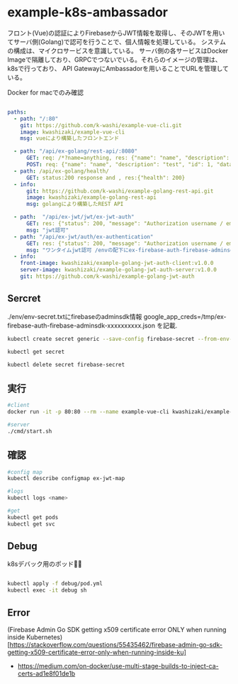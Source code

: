 # example-k8s-ambassador

フロント(Vue)の認証によりFirebaseからJWT情報を取得し、そのJWTを用いてサーバ側(Golang)で認可を行うことで、個人情報を処理している。
システムの構成は、マイクロサービスを意識している。
サーバ側の各サービスはDocker Imageで隔離しており、GRPCでつないでいる。それらのイメージの管理は、k8sで行っており、 API GatewayにAmbassadorを用いることでURLを管理している。

Docker for macでのみ確認

```yaml

paths:
  - path: "/:80"
    git: https://github.com/k-washi/example-vue-cli.git
    image: kwashizaki/example-vue-cli
    msg: vueにより構築したフロントエンド

  - path: "/api/ex-golang/rest-api/:8080"
      GET: req: /*?name=anything, res: {"name": "name", "description": "test", "datas": [{post-data-1}, {post-data-2}] }
      POST: req: {"name": "name", "description": "test", "id": 1, "data": "test1" }}, res: {"name": "name", "message": "create info and store database"}
  - path: /api/ex-golang/health/
      GET: status:200 response and , res:{"health": 200}
  - info:
      git: https://github.com/k-washi/example-golang-rest-api.git
      image: kwashizaki/example-golang-rest-api
      msg: golangにより構築したREST API

  - path:  "/api/ex-jwt/jwt/ex-jwt-auth"
      GET: res: {"status": 200, "message": "Authorization username / email"} 
      msg: "jwt認可"
  - path: "/api/ex-jwt/auth/ex-authentication"
      GET: res: {"status": 200, "message": "Authorization username / email"} 
      msg: "ワンタイムjwt認可 /envの配下にex-firebase-auth-firebase-adminsdk.jsonを置く"
  - info: 
    front-image: kwashizaki/example-golang-jwt-auth-client:v1.0.0
    server-image: kwashizaki/example-golang-jwt-auth-server:v1.0.0
    git: https://github.com/k-washi/example-golang-jwt-auth

```

## Sercret

./env/env-secret.txtにfirebaseのadminsdk情報
google_app_creds=/tmp/ex-firebase-auth-firebase-adminsdk-xxxxxxxxxx.json
を記載.

```bash
kubectl create secret generic --save-config firebase-secret --from-env-file ./env/env-secret.txt

kubectl get secret

kubectl delete secret firebase-secret
```

## 実行

```bash
#client
docker run -it -p 80:80 --rm --name example-vue-cli kwashizaki/example-vue-cli:v1.0.0

#server
./cmd/start.sh
```

## 確認

```bash
#config map
kubectl describe configmap ex-jwt-map

#logs
kubectl logs <name>

#get
kubectl get pods
kubectl get svc
```

## Debug 

k8sデバック用のポッド

```bash

kubectl apply -f debug/pod.yml
kubectl exec -it debug sh
```

## Error

(Firebase Admin Go SDK getting x509 certificate error ONLY when running inside Kubernetes)[https://stackoverflow.com/questions/55435462/firebase-admin-go-sdk-getting-x509-certificate-error-only-when-running-inside-ku]

+ https://medium.com/on-docker/use-multi-stage-builds-to-inject-ca-certs-ad1e8f01de1b